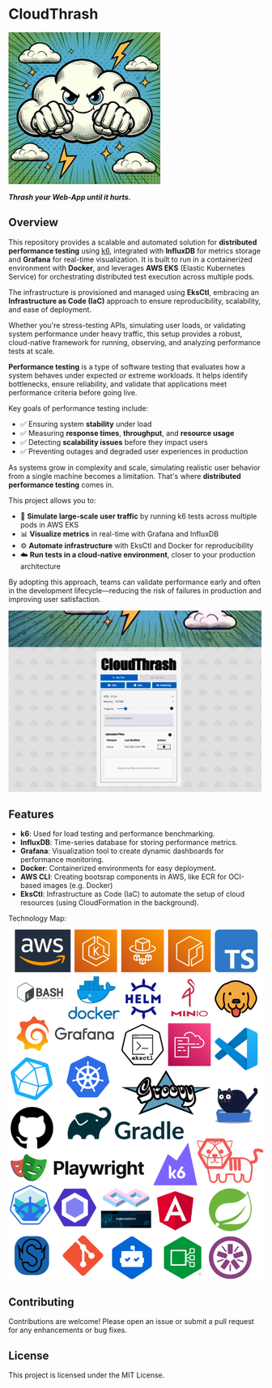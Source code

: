 # CloudThrash

<img src="docs/images/logo.jpg" alt="Logo" width="300" height="300">

**_Thrash your Web-App until it hurts._**

## Overview

This repository provides a scalable and automated solution for **distributed performance testing** using [k6](https://k6.io/), integrated with **InfluxDB** for metrics storage and **Grafana** for real-time visualization. It is built to run in a containerized environment with **Docker**, and leverages **AWS EKS** (Elastic Kubernetes Service) for orchestrating distributed test execution across multiple pods.

The infrastructure is provisioned and managed using **EksCtl**, embracing an **Infrastructure as Code (IaC)** approach to ensure reproducibility, scalability, and ease of deployment.

Whether you're stress-testing APIs, simulating user loads, or validating system performance under heavy traffic, this setup provides a robust, cloud-native framework for running, observing, and analyzing performance tests at scale.

**Performance testing** is a type of software testing that evaluates how a system behaves under expected or extreme workloads. It helps identify bottlenecks, ensure reliability, and validate that applications meet performance criteria before going live.

Key goals of performance testing include:

- ✅ Ensuring system **stability** under load  
- ✅ Measuring **response times**, **throughput**, and **resource usage**  
- ✅ Detecting **scalability issues** before they impact users  
- ✅ Preventing outages and degraded user experiences in production

As systems grow in complexity and scale, simulating realistic user behavior from a single machine becomes a limitation. That's where **distributed performance testing** comes in.

This project allows you to:

- 🧪 **Simulate large-scale user traffic** by running k6 tests across multiple pods in AWS EKS  
- 📊 **Visualize metrics** in real-time with Grafana and InfluxDB  
- ⚙️ **Automate infrastructure** with EksCtl and Docker for reproducibility  
- ☁️ **Run tests in a cloud-native environment**, closer to your production architecture

By adopting this approach, teams can validate performance early and often in the development lifecycle—reducing the risk of failures in production and improving user satisfaction.

<img src="docs/images/screenshot.png" alt="Screenshot" width="500" />

## Features

-   **k6**: Used for load testing and performance benchmarking.
-   **InfluxDB**: Time-series database for storing performance metrics.
-   **Grafana**: Visualization tool to create dynamic dashboards for performance monitoring.
-   **Docker**: Containerized environments for easy deployment.
-   **AWS CLI**: Creating bootsrap components in AWS, like ECR for OCI-based images (e.g. Docker)
-   **EksCtl**: Infrastructure as Code (IaC) to automate the setup of cloud resources (using CloudFormation in the background).

Technology Map:

![](docs/images/technology-map.drawio.png)

## Contributing

Contributions are welcome! Please open an issue or submit a pull request for any enhancements or bug fixes.

## License

This project is licensed under the MIT License.
